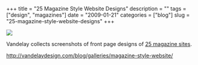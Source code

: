 +++
title = "25 Magazine Style Website Designs"
description = ""
tags = ["design", "magazines"]
date = "2009-01-21"
categories = ["blog"]
slug = "25-magazine-style-website-designs"
+++



  <div class="notebook-screenshot"><a href="http://vandelaydesign.com/blog/galleries/magazine-style-website/"><img src="http://media.konigi.com/bluga/wt49777cee9b43a.jpg"/></a></div><p>Vandelay collects screenshots of front page designs of <a href="http://vandelaydesign.com/blog/galleries/magazine-style-website/">25 magazine sites</a>.  </p>
    
  <a href="http://vandelaydesign.com/blog/galleries/magazine-style-website/">http://vandelaydesign.com/blog/galleries/magazine-style-website/</a>
